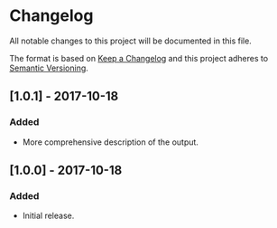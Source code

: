 # Changelog

All notable changes to this project will be documented in this file.

The format is based on [Keep a Changelog](http://keepachangelog.com/en/1.0.0/)
and this project adheres to [Semantic Versioning](http://semver.org/spec/v2.0.0.html).

## [1.0.1] - 2017-10-18

### Added

- More comprehensive description of the output.

## [1.0.0] - 2017-10-18

### Added

- Initial release.
